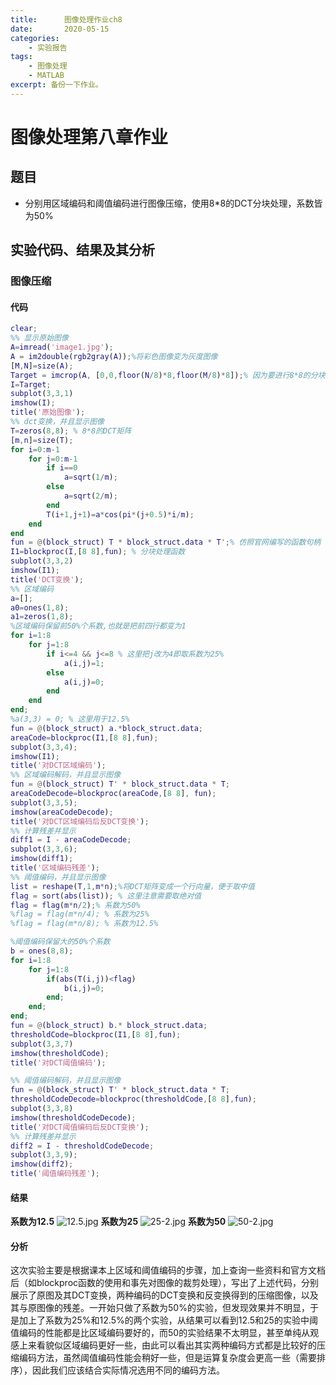 ```yaml
---
title:      图像处理作业ch8
date:       2020-05-15
categories:
    - 实验报告
tags:
    - 图像处理
    - MATLAB
excerpt: 备份一下作业。
---
```



# 图像处理第八章作业

## 题目

- 分别用区域编码和阈值编码进行图像压缩，使用8*8的DCT分块处理，系数皆为50%
  
## 实验代码、结果及其分析

### 图像压缩

#### 代码

```matlab
clear;
%% 显示原始图像
A=imread('image1.jpg');
A = im2double(rgb2gray(A));%将彩色图像变为灰度图像
[M,N]=size(A);
Target = imcrop(A, [0,0,floor(N/8)*8,floor(M/8)*8]);% 因为要进行8*8的分块，需要把图像提前处理成可以进行分块处理的大小
I=Target;
subplot(3,3,1)
imshow(I);
title('原始图像');
%% dct变换，并且显示图像
T=zeros(8,8); % 8*8的DCT矩阵
[m,n]=size(T);
for i=0:m-1
    for j=0:m-1
        if i==0
            a=sqrt(1/m);
        else
            a=sqrt(2/m);
        end
        T(i+1,j+1)=a*cos(pi*(j+0.5)*i/m);
    end
end
fun = @(block_struct) T * block_struct.data * T';% 仿照官网编写的函数句柄
I1=blockproc(I,[8 8],fun); % 分块处理函数
subplot(3,3,2)
imshow(I1);
title('DCT变换');
%% 区域编码
a=[]; 
a0=ones(1,8); 
a1=zeros(1,8);
%区域编码保留前50%个系数,也就是把前四行都变为1
for i=1:8
    for j=1:8
        if i<=4 && j<=8 % 这里把j改为4即取系数为25%
            a(i,j)=1;   
        else
            a(i,j)=0;
        end
    end
end;
%a(3,3) = 0; % 这里用于12.5%
fun = @(block_struct) a.*block_struct.data; 
areaCode=blockproc(I1,[8 8],fun); 
subplot(3,3,4); 
imshow(I1); 
title('对DCT区域编码');
%% 区域编码解码，并且显示图像
fun = @(block_struct) T' * block_struct.data * T;
areaCodeDecode=blockproc(areaCode,[8 8], fun); 
subplot(3,3,5);
imshow(areaCodeDecode); 
title('对DCT区域编码后反DCT变换');
%% 计算残差并显示
diff1 = I - areaCodeDecode;
subplot(3,3,6);
imshow(diff1);
title('区域编码残差');
%% 阈值编码，并且显示图像
list = reshape(T,1,m*n);%将DCT矩阵变成一个行向量，便于取中值
flag = sort(abs(list)); % 这里注意需要取绝对值
flag = flag(m*n/2);% 系数为50%
%flag = flag(m*n/4); % 系数为25%
%flag = flag(m*n/8); % 系数为12.5%

%阈值编码保留大的50%个系数
b = ones(8,8);
for i=1:8
    for j=1:8
        if(abs(T(i,j))<flag)
            b(i,j)=0;
        end;
    end;
end;
fun = @(block_struct) b.* block_struct.data;
thresholdCode=blockproc(I1,[8 8],fun);
subplot(3,3,7)
imshow(thresholdCode);
title('对DCT阈值编码');

%% 阈值编码解码，并且显示图像
fun = @(block_struct) T' * block_struct.data * T;
thresholdCodeDecode=blockproc(thresholdCode,[8 8],fun);
subplot(3,3,8)
imshow(thresholdCodeDecode);
title('对DCT阈值编码后反DCT变换');
%% 计算残差并显示
diff2 = I - thresholdCodeDecode;
subplot(3,3,9);
imshow(diff2);
title('阈值编码残差');
```

#### 结果

**系数为12.5**
![12.5.jpg](https://i.loli.net/2020/05/15/H4yzXiCK23Gn9bv.jpg)
**系数为25**
![25-2.jpg](https://i.loli.net/2020/05/15/62Dnw5cSWJNPiR9.jpg)
**系数为50**
![50-2.jpg](https://i.loli.net/2020/05/15/4T3WLgoMnJwEuNI.jpg)

#### 分析

这次实验主要是根据课本上区域和阈值编码的步骤，加上查询一些资料和官方文档后（如blockproc函数的使用和事先对图像的裁剪处理），写出了上述代码，分别展示了原图及其DCT变换，两种编码的DCT变换和反变换得到的压缩图像，以及其与原图像的残差。一开始只做了系数为50%的实验，但发现效果并不明显，于是加上了系数为25%和12.5%的两个实验，从结果可以看到12.5和25的实验中阈值编码的性能都是比区域编码要好的，而50的实验结果不太明显，甚至单纯从观感上来看貌似区域编码更好一些，由此可以看出其实两种编码方式都是比较好的压缩编码方法，虽然阈值编码性能会稍好一些，但是运算复杂度会更高一些（需要排序），因此我们应该结合实际情况选用不同的编码方法。

